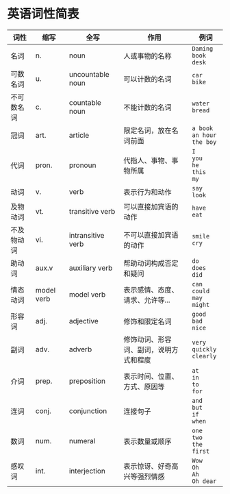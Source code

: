 # 英语词性简表

|词性|缩写|全写|作用|例词|
|--|--|--|--|--|
|名词|n.|noun|人或事物的名称|`Daming`<br/>`book`<br/>`desk`|
|可数名词|u.|uncountable noun|可以计数的名词|`car`<br/>`bike`|
|不可数名词|c.|countable noun|不能计数的名词|`water`<br/>`bread`|
|冠词|art.|article|限定名词，放在名词前面|`a book`<br/>`an hour`<br/>`the boy`|
|代词|pron.|pronoun|代指人、事物、事物所属|`I`<br/>`you`<br/>`he`<br/>`this`<br/>`my`|
|动词|v.|verb|表示行为和动作|`say`<br/>`look`|
|及物动词|vt.|transitive verb|可以直接加宾语的动作|`have`<br/>`eat`|
|不及物动词|vi.|intransitive verb|不可以直接加宾语的动作|`smile`<br/>`cry`|
|助动词|aux.v|auxiliary verb|帮助动词构成否定和疑问|`do`<br/>`does`<br/>`did`|
|情态动词|model verb|model verb|表示感情、态度、请求、允许等...|`can`<br/>`could`<br/>`may`<br/>`might`|
|形容词|adj.|adjective|修饰和限定名词|`good`<br/>`bad`<br/>`nice`|
|副词|adv.|adverb|修饰动词、形容词、副词，说明方式和程度|`very`<br/>`quickly`<br/>`clearly`|
|介词|prep.|preposition|表示时间、位置、方式、原因等|`at`<br/>`in`<br/>`to`<br/>`for`|
|连词|conj.|conjunction|连接句子|`and`<br/>`but`<br/>`if`<br/>`when`|
|数词|num.|numeral|表示数量或顺序|`one`<br/>`two`<br/>`the first`|
|感叹词|int.|interjection|表示惊讶、好奇高兴等强烈情感|`Wow`<br/>`Oh`<br/>`Ah`<br/>`Oh dear`|
